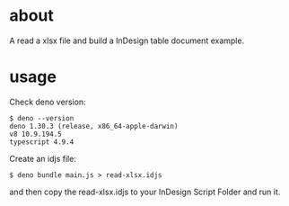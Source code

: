 
# about

A read a xlsx file and build a InDesign table document example.


# usage

Check deno version:

```
$ deno --version
deno 1.30.3 (release, x86_64-apple-darwin)
v8 10.9.194.5
typescript 4.9.4
```

Create an idjs file:

```
$ deno bundle main.js > read-xlsx.idjs
```

and then copy the read-xlsx.idjs to your InDesign Script Folder and run it.

